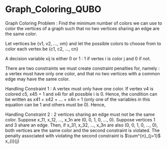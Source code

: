 # Graph_Coloring_QUBO

Graph Coloring Problem : Find the minimum number of colors we can use to color the vertices of a graph such that no two vertices sharing an edge are the same color. 

Let vertices be {v1, v2, ..., vm} and let the possible colors to choose from to color each vertex be {c1, c2, ..., cn}

A decision variable xij is either 0 or 1 : 1 if vertex i is color j and 0 if not. 

There are two constraints we must create constraint penalties for, namely : a vertex must have only one color, and that no two vertices with a common edge may have the same color. 

Handling Constraint 1 : A vertex must only have one color. 
If vertex v4 is colored c5, x45 = 1 and x4i for all possible i is 0. Hence, the condition can be written as x41 + x42 + ... + x4n = 1 (only one of the variables in this equation can be 1 and others must be 0). Hence, 

Handling Constraint 2 : 2 vertices sharing an edge must not be the same color. 
Suppose x_11, x_12, ..., x_1n are (0, 0, 1, 0, ..., 0). Suppose vertices 1 and 3 share an edge. Then, if x_31, x_32, ..., x_3n are also (0, 0, 1, 0, ..., 0), both vertices are the same color and the second constraint is violated. The penalty associated with violating the second constraint is $\sum^{n}_{j=1}$ x_{i}{j}

